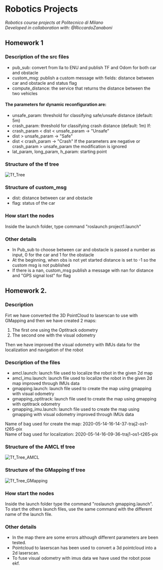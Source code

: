 # Robotics Projects

*Robotics course projects at Politecnico di Milano  
Developed in collaboration with: @RiccardoZanaboni*

## Homework 1

### Description of the src files
- pub_sub: convert from lla to ENU and publish TF and Odom for both car and obstacle
- custom_msg: publish a custom message with fields: distance between car and obstacle and status flag
- compute_distance: the service that returns the distance between the two vehicles 

#### The parameters for dynamic reconfiguration are:
- unsafe_param: threshold for classifying safe/unsafe distance (default: 5m)
- crash_param: threshold for classifying crash distance (default: 1m)
If: 
- crash_param < dist < unsafe_param -> "Unsafe"
- dist > unsafe_param -> "Safe"
- dist < crash_param -> "Crash"
If the parameters are negative or crash_param > unsafe_param the modification is ignored
- lat_param, long_param, h_param: starting point

### Structure of the tf tree
![Tf_Tree](https://user-images.githubusercontent.com/48442855/139583001-a40f63ef-d715-4dac-89f5-b673ee48c8bf.png)

### Structure of custom_msg
- dist: distance between car and obstacle
- flag: status of the car

### How start the nodes

Inside the launch folder, type command "roslaunch project1.launch"

### Other details
- In Pub_sub to choose between car and obstacle is passed a number as input, 0 for the car and 1 for the obstacle
- At the beginning, when obs is not yet started distance is set to -1 so the custom msg is not published
- If there is a nan, custom_msg publish a message with nan for distance and "GPS signal lost" for flag

## Homework 2.

### Description
Firt we have converted the 3D PointCloud to laserscan to use with GMapping and then we have created 2 maps:
1. The first one using the Optitrack odometry
2. The second one with the visual odometry  

Then we have improved the visual odometry with IMUs data for the localization and navigation of the robot

### Description of the files
- amcl.launch: launch file used to localize the robot in the given 2d map
- amcl_imu.launch: launch file used to localize the robot in the given 2d map improved through IMUs data
- gmapping.launch: launch file used to create the map using gmapping with visual odometry
- gmapping_optitrack: launch file used to create the map using gmapping with optitrack odometry
- gmapping_imu.launch: launch file used to create the map using gmapping with visual odometry improved through IMUs data

Name of bag used for create the map: 2020-05-14-16-14-37-traj2-os1-t265-pix  
Name of bag used for localization: 2020-05-14-16-09-36-traj1-os1-t265-pix

### Structure of the AMCL tf tree
![Tf_Tree_AMCL](https://user-images.githubusercontent.com/48442855/139583133-9e1d0614-b529-4d72-9356-2a71473e481d.png)

### Structure of the GMapping tf tree
![Tf_Tree_GMapping](https://user-images.githubusercontent.com/48442855/139583148-6803c5fd-da0e-4f05-b86f-1bff85e7cbdc.png)

### How start the nodes
Inside the launch folder type the command "roslaunch gmapping.launch".  
To start the others launch files, use the same command with the different name of the launch file.

### Other details
- In the map there are some errors although different parameters are been tested.
- Pointcloud to laserscan has been used to convert a 3d pointcloud into a 2d laserscan.
- To fuse visual odometry with imus data we have used the robot pose ekf.
